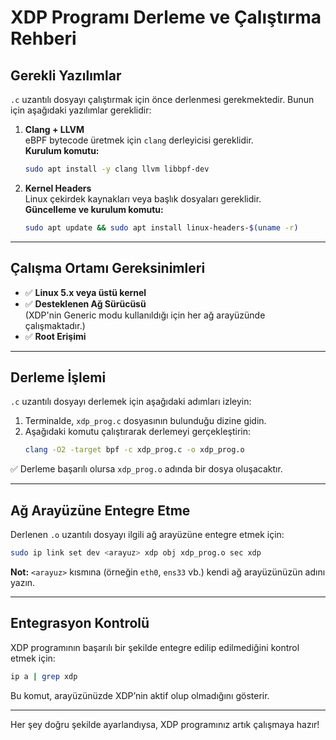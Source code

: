 # XDP Programı Derleme ve Çalıştırma Rehberi

## Gerekli Yazılımlar

`.c` uzantılı dosyayı çalıştırmak için önce derlenmesi gerekmektedir. Bunun için aşağıdaki yazılımlar gereklidir:

1. **Clang + LLVM**  
   eBPF bytecode üretmek için `clang` derleyicisi gereklidir.  
   **Kurulum komutu:**
   ```bash
   sudo apt install -y clang llvm libbpf-dev
   ```

2. **Kernel Headers**  
   Linux çekirdek kaynakları veya başlık dosyaları gereklidir.  
   **Güncelleme ve kurulum komutu:**
   ```bash
   sudo apt update && sudo apt install linux-headers-$(uname -r)
   ```

---

## Çalışma Ortamı Gereksinimleri

- ✅ **Linux 5.x veya üstü kernel**
- ✅ **Desteklenen Ağ Sürücüsü**  
  (XDP'nin Generic modu kullanıldığı için her ağ arayüzünde çalışmaktadır.)
- ✅ **Root Erişimi**

---

## Derleme İşlemi

`.c` uzantılı dosyayı derlemek için aşağıdaki adımları izleyin:

1. Terminalde, `xdp_prog.c` dosyasının bulunduğu dizine gidin.
2. Aşağıdaki komutu çalıştırarak derlemeyi gerçekleştirin:
   ```bash
   clang -O2 -target bpf -c xdp_prog.c -o xdp_prog.o
   ```

✅ Derleme başarılı olursa `xdp_prog.o` adında bir dosya oluşacaktır.

---

## Ağ Arayüzüne Entegre Etme

Derlenen `.o` uzantılı dosyayı ilgili ağ arayüzüne entegre etmek için:

```bash
sudo ip link set dev <arayuz> xdp obj xdp_prog.o sec xdp
```

**Not:** `<arayuz>` kısmına (örneğin `eth0`, `ens33` vb.) kendi ağ arayüzünüzün adını yazın.

---

## Entegrasyon Kontrolü

XDP programının başarılı bir şekilde entegre edilip edilmediğini kontrol etmek için:

```bash
ip a | grep xdp
```

Bu komut, arayüzünüzde XDP’nin aktif olup olmadığını gösterir.

---

Her şey doğru şekilde ayarlandıysa, XDP programınız artık çalışmaya hazır!

